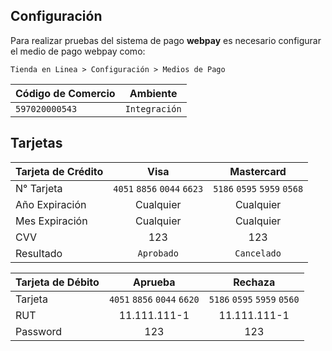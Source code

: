 ## Configuración 

Para realizar pruebas del sistema de pago **webpay** es necesario configurar el medio de pago webpay como:

`Tienda en Linea > Configuración > Medios de Pago`

| Código de Comercio | Ambiente |
| ------------------ | -------- |
| `597020000543` | `Integración` |

## Tarjetas

| Tarjeta de Crédito | Visa | Mastercard | 
| -------------- | :-----: | :-----: | 
| N° Tarjeta     | `4051` `8856` `0044` `6623` | `5186` `0595` `5959` `0568` |
| Año Expiración | Cualquier | Cualquier |
| Mes Expiración | Cualquier | Cualquier |
| CVV            | 123 | 123 |
| Resultado      | `Aprobado` | `Cancelado` |

|Tarjeta de Débito | Aprueba | Rechaza |
| ---------------- | :-----: | :-----: | 
| Tarjeta | `4051` `8856` `0044` `6620` | `5186` `0595` `5959` `0560` |
| RUT | 11.111.111-1 | 11.111.111-1 |
| Password | 123 | 123 |



